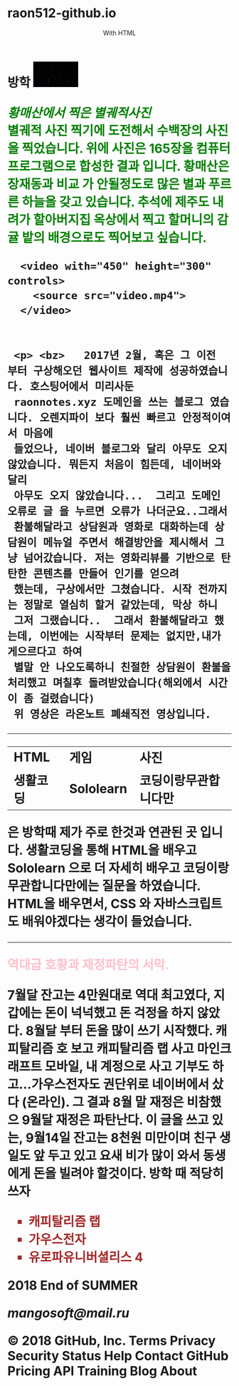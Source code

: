 # raon512-github.io
<!docktype html>
<html lang="ko">
<head>
  <header> With HTML </header>
  <title> 방학동안 한 일 </title>
  <style>
  a {
    color:green;
  }
  bz {
    color:blue;
  }
  
  body {
    background-color: yellow;
  }
  ul
   {
color:brown;
list-style:square;
   }
* {
    font-family:"궁서체";
  font-family:"comicsans";
}
.pink {
  color:pink;
}
 </style>
</head>
<body>

  <h1> 방학
  <img src="Startrails4.jpg" width="20%">
  <p><a> <i>황매산에서 찍은 별궤적사진</i> <br>
   별궤적 사진 찍기에 도전해서 수백장의 사진을 찍었습니다.
    위에 사진은 <b>165장</b>을 컴퓨터 프로그램으로 합성한 결과 입니다.
    황매산은 장재동과 비교 가 안될정도로 많은 별과 푸르른 하늘을 갖고 있습니다.
    추석에 제주도 내려가 할아버지집 옥상에서 찍고  할머니의 감귤 밭의 배경으로도
    찍어보고 싶습니다.   <!-- 이스터에그. 생활코딩 좋다. Do it HTML 보면서 다시 공부 하는중
    --></a></p>


      <video with="450" height="300" controls>
        <source src="video.mp4">
      </video>


     <p> <bz>   2017년 2월, 혹은 그 이전 부터 구상해오던 웹사이트 제작에 성공하였습니다. 호스팅어에서 미리사둔
     raonnotes.xyz 도메인을 쓰는 블로그 였습니다. 오렌지파이 보다 훨씬 빠르고 안정적이여서 마음에
     들었으나, 네이버 블로그와 달리 아무도 오지 않았습니다. 뭐든지 처음이 힘든데, 네이버와 달리
     아무도 오지 않았습니다...  그리고 도메인 오류로 글 을 누르면 오류가 나더군요..그래서
     환불해달라고 상담원과 영화로 대화하는데 상담원이 메뉴얼 주면서 해결방안을 제시해서 그냥 넘어갔습니다. 저는 영화리뷰를 기반으로 탄탄한 콘텐츠를 만들어 인기를 얻으려
     했는데, 구상에서만 그쳤습니다. 시작 전까지는 정말로 열심히 할거 같았는데, 막상 하니
     그저 그랬습니다..  그래서 환불해달라고 했는데, 이번에는 시작부터 문제는 없지만,내가 게으르다고 하여
     별말 안 나오도록하니 친절한 상담원이 환불을 처리했고 며칠후 돌려받았습니다(해외에서 시간이 좀 걸렸습니다)
     위 영상은 라온노트 폐쇄직전 영상입니다.   
  </bz></P>
<hr>
<table>
    <tr>
      <td> HTML </td>
      <td> 게임  </td>
      <td> 사진 </td>
    </tr>
    <tr>
      <td> 생활코딩 </td>
      <td> Sololearn</td>
      <td> 코딩이랑무관합니다만</td>

</table>
   은 방학때 제가 주로 한것과 연관된 곳 입니다.
 생활코딩을 통해 HTML을 배우고 Sololearn 으로 더 자세히 배우고
 코딩이랑무관합니다만에는 질문을 하였습니다.
 HTML을 배우면서, CSS 와 자바스크립트도 배워야겠다는 생각이 들었습니다.  

<hr>
<p class='pink'>  역대급 호황과 재정파탄의 서막. </p>
  <p> 
  7월달 잔고는 4만원대로 역대 최고였다,
  지갑에는 돈이 넉넉했고 돈 걱정을 하지 않았다.
  8월달 부터 돈을 많이 쓰기 시작했다. 캐피탈리즘 호 보고 캐피탈리즘 랩 사고
  마인크래프트 모바일, 내 계정으로 사고 기부도 하고...가우스전자도 권단위로 네이버에서
  샀다 (온라인). 그 결과 8월 말 재정은 비참했으 9월달 재정은 파탄난다.
  이 글을 쓰고 있는, 9월14일 잔고는 8천원 미만이며 친구 생일도 앞 두고 있고
  요새 비가 많이 와서 동생에게 돈을 빌려야 할것이다.
  방학 때 적당히 쓰자<p>

  <ul>
    <li> 캐피탈리즘 랩   </li>
    <li>  가우스전자  </li>
    <li>  유로파유니버셜리스 4  </li>
  </ul>
</p>
<footer>
  <p class="copyright"> 2018 End of SUMMER </P>
    <address> mangosoft@mail.ru </address>
    </p>
 </footer>
</body>
</html>
<meta charset="utf-8">
© 2018 GitHub, Inc.
Terms
Privacy
Security
Status
Help
Contact GitHub
Pricing
API
Training
Blog
About
